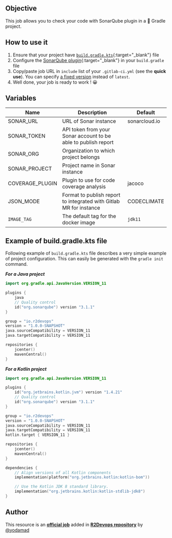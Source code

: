 ## Objective

This job allows you to check your code with SonarQube plugin in a 🐘 Gradle project.

## How to use it

1. Ensure that your project have
   [`build.gradle.kts`](https://docs.gradle.org/current/samples/sample_building_java_applications.html){:target="_blank"}
   file
1. Configure the [SonarQube plugin](https://plugins.gradle.org/plugin/org.sonarqube){:target="_blank"} in your `build.gradle` file
1. Copy/paste job URL in `include` list of your `.gitlab-ci.yml` (see the **quick use**). You can specify [a fixed version](https://docs.r2devops.io/get-started/use-templates/#versioning) instead of `latest`.
1. Well done, your job is ready to work ! 😀

## Variables

| Name | Description | Default |
| ---- | ----------- | ------- |
| SONAR_URL | URL of Sonar instance  | sonarcloud.io |
| SONAR_TOKEN | API token from your Sonar account to be able to publish report | |
| SONAR_ORG | Organization to which project belongs  | |
| SONAR_PROJECT | Project name in Sonar instance | |
| COVERAGE_PLUGIN | Plugin to use for code coverage analysis | jacoco |
| JSON_MODE | Format to publish report to integrated with Gitlab MR for instance | CODECLIMATE |
| `IMAGE_TAG` | The default tag for the docker image | `jdk11`  |

## Example of build.gradle.kts file

Following example of `build.gradle.kts` file describes a very simple example of project configuration.
This can easily be generated with the `gradle init` command.

***For a Java project***

```kotlin
import org.gradle.api.JavaVersion.VERSION_11

plugins {
    java
    // Quality control
    id("org.sonarqube") version "3.1.1"
}

group = "io.r2devops"
version = "1.0.0-SNAPSHOT"
java.sourceCompatibility = VERSION_11
java.targetCompatibility = VERSION_11

repositories {
    jcenter()
    mavenCentral()
}
```

***For a Kotlin project***

```kotlin
import org.gradle.api.JavaVersion.VERSION_11

plugins {
    id("org.jetbrains.kotlin.jvm") version "1.4.21"
    // Quality control
    id("org.sonarqube") version "3.1.1"
}

group = "io.r2devops"
version = "1.0.0-SNAPSHOT"
java.sourceCompatibility = VERSION_11
java.targetCompatibility = VERSION_11
kotlin.target { VERSION_11 }

repositories {
    jcenter()
    mavenCentral()
}

dependencies {
    // Align versions of all Kotlin components
    implementation(platform("org.jetbrains.kotlin:kotlin-bom"))

    // Use the Kotlin JDK 8 standard library.
    implementation("org.jetbrains.kotlin:kotlin-stdlib-jdk8")
}

```



## Author
This resource is an **[official job](https://docs.r2devops.io/get-started/faq/#use-a-template)** added in [**R2Devops repository**](https://gitlab.com/r2devops/hub) by [@yodamad](https://gitlab.com/yodamad)
